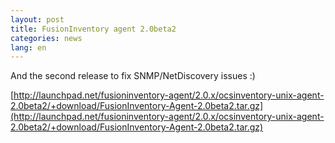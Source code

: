 ```yaml
---
layout: post
title: FusionInventory agent 2.0beta2
categories: news
lang: en
---
```


And the second release to fix SNMP/NetDiscovery issues :)

[http://launchpad.net/fusioninventory-agent/2.0.x/ocsinventory-unix-agent-2.0beta2/+download/FusionInventory-Agent-2.0beta2.tar.gz](http://launchpad.net/fusioninventory-agent/2.0.x/ocsinventory-unix-agent-2.0beta2/+download/FusionInventory-Agent-2.0beta2.tar.gz)
